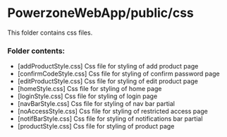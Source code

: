 # PowerzoneWebApp/public/css

This folder contains css files.

### Folder contents:
- [addProductStyle.css] Css file for styling of add product page
- [confirmCodeStyle.css] Css file for styling of confirm password page
- [editProductStyle.css] Css file for styling of edit product page
- [homeStyle.css] Css file for styling of home page
- [loginStyle.css] Css file for styling of login page
- [navBarStyle.css] Css file for styling of nav bar partial
- [noAccessStyle.css] Css file for styling of restricted access page
- [notifBarStyle.css] Css file for styling of notifications bar partial
- [productStyle.css] Css file for styling of product page
